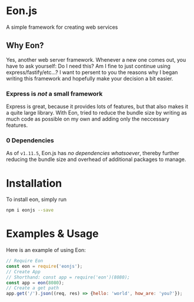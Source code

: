 # Eon.js
A simple framework for creating web services

## Why Eon?
Yes, another web server framework. Whenever a new one comes out, you have to ask yourself: Do I need this? Am I fine to just continue using express/fastify/etc...? I want to persent to you the reasons why I began writing this framework and hopefully make your decision a bit easier.

### Express is _not_ a small framework
Express is great, because it provides lots of features, but that also makes it a quite large library. With Eon, tried to reduce the bundle size by writing as much code as possible on my own and adding only the neccessary features.

### 0 Dependencies
As of `v1.11.5`, Eon.js has *no dependencies whatsoever*, thereby further reducing the bundle size and overhead of additional packages to manage.

# Installation
To install eon, simply run
```bash
npm i eonjs --save
```

# Examples & Usage
Here is an example of using Eon:
```js
// Require Eon
const eon = require('eonjs');
// Create App
// Shorthand: const app = require('eon')(8080);
const app = eon(8080);
// Create a get path
app.get('/').json((req, res) => {hello: 'world', how_are: 'you?'});
```